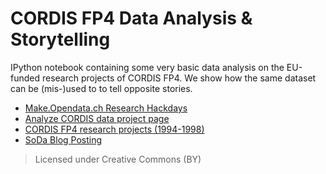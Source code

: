 CORDIS FP4 Data Analysis & Storytelling
=======================================

IPython notebook containing some very basic data analysis on the EU-funded research projects of CORDIS FP4. We show how the same dataset can be (mis-)used to to tell opposite stories.

  * [Make.Opendata.ch Research Hackdays](http://make.opendata.ch/wiki/event:2015-06)
  * [Analyze CORDIS data project page](http://make.opendata.ch/wiki/project:analyzecordis)
  * [CORDIS FP4 research projects (1994-1998)](https://open-data.europa.eu/en/data/dataset/cordisfp4projects)
  * [SoDa Blog Posting](http://blog.soda.camp/004/)

> Licensed under Creative Commons (BY)

